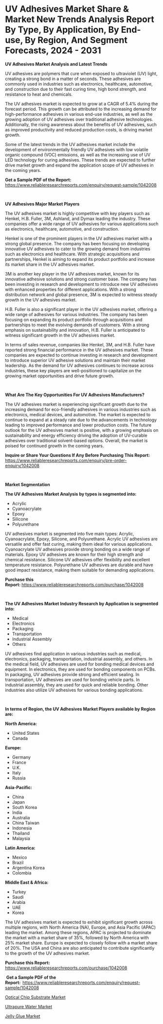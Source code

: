 <p><h1>UV Adhesives Market Share & Market New Trends Analysis Report By Type, By Application, By End-use, By Region, And Segment Forecasts, 2024 - 2031</h1></p><p><strong>UV Adhesives Market Analysis and Latest Trends</strong></p>
<p><p>UV adhesives are polymers that cure when exposed to ultraviolet (UV) light, creating a strong bond in a matter of seconds. These adhesives are commonly used in industries such as electronics, healthcare, automotive, and construction due to their fast curing time, high bond strength, and resistance to heat and chemicals.</p><p>The UV adhesives market is expected to grow at a CAGR of 5.4% during the forecast period. This growth can be attributed to the increasing demand for high-performance adhesives in various end-use industries, as well as the growing adoption of UV adhesives over traditional adhesive technologies. Additionally, the rising awareness about the benefits of UV adhesives, such as improved productivity and reduced production costs, is driving market growth.</p><p>Some of the latest trends in the UV adhesives market include the development of environmentally friendly UV adhesives with low volatile organic compound (VOC) emissions, as well as the increasing use of UV LED technology for curing adhesives. These trends are expected to further drive market growth and expand the application scope of UV adhesives in the coming years.</p></p>
<p><strong>Get a Sample PDF of the Report:&nbsp;</strong> <a href="https://www.reliableresearchreports.com/enquiry/request-sample/1042008">https://www.reliableresearchreports.com/enquiry/request-sample/1042008</a></p>
<p>&nbsp;</p>
<p><strong>UV Adhesives Major Market Players</strong></p>
<p><p>The UV adhesives market is highly competitive with key players such as Henkel, H.B. Fuller, 3M, Ashland, and Dymax leading the industry. These companies offer a wide range of UV adhesives for various applications such as electronics, healthcare, automotive, and construction.</p><p>Henkel is one of the prominent players in the UV adhesives market with a strong global presence. The company has been focusing on developing innovative UV adhesives to cater to the growing demand from industries such as electronics and healthcare. With strategic acquisitions and partnerships, Henkel is aiming to expand its product portfolio and increase its market share in the UV adhesives market.</p><p>3M is another key player in the UV adhesives market, known for its innovative adhesive solutions and strong customer base. The company has been investing in research and development to introduce new UV adhesives with enhanced properties for different applications. With a strong distribution network and global presence, 3M is expected to witness steady growth in the UV adhesives market.</p><p>H.B. Fuller is also a significant player in the UV adhesives market, offering a wide range of adhesives for various industries. The company has been focusing on expanding its product portfolio through acquisitions and partnerships to meet the evolving demands of customers. With a strong emphasis on sustainability and innovation, H.B. Fuller is anticipated to witness significant growth in the UV adhesives market.</p><p>In terms of sales revenue, companies like Henkel, 3M, and H.B. Fuller have reported strong financial performance in the UV adhesives market. These companies are expected to continue investing in research and development to introduce superior UV adhesive solutions and maintain their market leadership. As the demand for UV adhesives continues to increase across industries, these key players are well-positioned to capitalize on the growing market opportunities and drive future growth.</p></p>
<p>&nbsp;</p>
<p><strong>What Are The Key Opportunities For UV Adhesives Manufacturers?</strong></p>
<p><p>The UV adhesives market is experiencing significant growth due to the increasing demand for eco-friendly adhesives in various industries such as electronics, medical devices, and automotive. The market is expected to continue to expand at a steady rate due to the advancements in technology leading to improved performance and lower production costs. The future outlook for the UV adhesives market is positive, with a growing emphasis on sustainability and energy efficiency driving the adoption of UV-curable adhesives over traditional solvent-based options. Overall, the market is poised for continued growth in the coming years.</p></p>
<p><strong>Inquire or Share Your Questions If Any Before Purchasing This Report:</strong> <a href="https://www.reliableresearchreports.com/enquiry/pre-order-enquiry/1042008">https://www.reliableresearchreports.com/enquiry/pre-order-enquiry/1042008</a></p>
<p>&nbsp;</p>
<p><strong>Market Segmentation</strong></p>
<p><strong>The UV Adhesives Market Analysis by types is segmented into:</strong></p>
<p><ul><li>Acrylic</li><li>Cyanoacrylate</li><li>Epoxy</li><li>Silicone</li><li>Polyurethane</li></ul></p>
<p><p>UV adhesives market is segmented into five main types: Acrylic, Cyanoacrylate, Epoxy, Silicone, and Polyurethane. Acrylic UV adhesives are versatile and offer fast curing, making them ideal for various applications. Cyanoacrylate UV adhesives provide strong bonding on a wide range of materials. Epoxy UV adhesives are known for their high strength and chemical resistance. Silicone UV adhesives offer flexibility and excellent temperature resistance. Polyurethane UV adhesives are durable and have good impact resistance, making them suitable for demanding applications.</p></p>
<p><strong>Purchase this Report:&nbsp;</strong><a href="https://www.reliableresearchreports.com/purchase/1042008">https://www.reliableresearchreports.com/purchase/1042008</a></p>
<p>&nbsp;</p>
<p><strong>The UV Adhesives Market Industry Research by Application is segmented into:</strong></p>
<p><ul><li>Medical</li><li>Electronics</li><li>Packaging</li><li>Transportation</li><li>Industrial Assembly</li><li>Others</li></ul></p>
<p><p>UV adhesives find application in various industries such as medical, electronics, packaging, transportation, industrial assembly, and others. In the medical field, UV adhesives are used for bonding medical devices and equipment. In electronics, they are used for bonding components on PCBs. In packaging, UV adhesives provide strong and efficient sealing. In transportation, UV adhesives are used for bonding vehicle parts. In industrial assembly, they are used for quick and reliable bonding. Other industries also utilize UV adhesives for various bonding applications.</p></p>
<p>&nbsp;</p>
<p><strong>In terms of Region, the UV Adhesives Market Players available by Region are:</strong></p>
<p>
    <p> <strong> North America: </strong>
        <ul>
            <li>United States</li>
            <li>Canada</li>
        </ul>
        </p> 
    <p> <strong> Europe: </strong>
        <ul>
            <li>Germany</li>
            <li>France</li>
            <li>U.K.</li>
            <li>Italy</li>
            <li>Russia</li>
        </ul>
        </p> 
    <p> <strong> Asia-Pacific: </strong>
        <ul>
            <li>China</li>
            <li>Japan</li>
            <li>South Korea</li>
            <li>India</li>
            <li>Australia</li>
            <li>China Taiwan</li>
            <li>Indonesia</li>
            <li>Thailand</li>
            <li>Malaysia</li>
        </ul>
        </p> 
    <p> <strong> Latin America: </strong>
        <ul>
            <li>Mexico</li>
            <li>Brazil</li>
            <li>Argentina Korea</li>
            <li>Colombia</li>
        </ul>
        </p> 
    <p> <strong> Middle East & Africa: </strong>
        <ul>
            <li>Turkey</li>
            <li>Saudi</li>
            <li>Arabia</li>
            <li>UAE</li>
            <li>Korea</li>
        </ul>
    </p>
    </p>
<p><p>The UV adhesives market is expected to exhibit significant growth across multiple regions, with North America (NA), Europe, and Asia Pacific (APAC) leading the market. Among these regions, APAC is projected to dominate the market with a market share of 35%, followed by North America with 25% market share. Europe is expected to closely follow with a market share of 20%. The USA and China are also anticipated to contribute significantly to the growth of the UV adhesives market.</p></p>
<p><strong>Purchase this Report: </strong><a href="https://www.reliableresearchreports.com/purchase/1042008">https://www.reliableresearchreports.com/purchase/1042008</a></p>
<p>&nbsp;<strong>Get a Sample PDF of the Report:&nbsp;&nbsp;</strong><a href="https://www.reliableresearchreports.com/enquiry/request-sample/1042008">https://www.reliableresearchreports.com/enquiry/request-sample/1042008</a></p>
<p><strong></strong></p>
<p><p><a href="https://view.publitas.com/reportprime-1/optical-chip-substrate-market-size-share-trends-analysis-report-by-material-by-type-by-end-user-by-region-and-segment-forecasts-2023-2030/">Optical Chip Substrate Market</a></p><p><a href="https://github.com/ruddyyedelwadw/Market-Research-Report-List-1/blob/main/ultrapure-water-market.md">Ultrapure Water Market</a></p><p><a href="https://view.publitas.com/reportprime-1/jelly-glue-market-size-reflecting-a-forecast-till-2030-market-by-type-by-application-and-by-geography/">Jelly Glue Market</a></p></p>